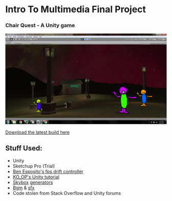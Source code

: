 # Intro To Multimedia Final Project
### Chair Quest - A Unity game

![cover image](cover.png?raw=true)

[Download the latest build here](https://github.com/kim4a/Intro-To-Multimedia-Final-Project/releases)

## Stuff Used:
 - Unity
 - Sketchup Pro (Trial)
 - [Ben Esposito's fps drift controller](http://torahhorse.com/First-Person-Drifter-Controller-for-Unity3d-1)
 - [KO_OP's Unity tutorial](http://workshops.ko-opmode.com)
 - [Skybox](http://wwwtyro.github.io/space-3d) [generators](https://www.nutty.ca/webgl/skygen/)
 - [Bgm](http://soundbible.com/2083-Crickets-Chirping-At-Night.html) & [sfx](https://freesound.org/people/FairhavenCollection/sounds/349351/)
 - Code stolen from Stack Overflow and Unity forums
